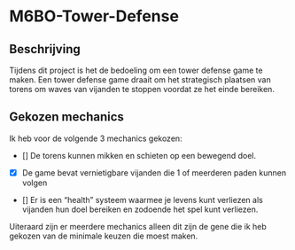 # M6BO-Tower-Defense

## Beschrijving
Tijdens dit project is het de bedoeling om een tower defense game te maken. Een tower defense game draait om het strategisch plaatsen van torens om waves van vijanden te stoppen voordat ze het einde bereiken.

## Gekozen mechanics
Ik heb voor de volgende 3 mechanics gekozen:
- [] De torens kunnen mikken en schieten op een bewegend doel.
- [x] De game bevat vernietigbare vijanden die 1 of meerderen paden kunnen volgen
- [] Er is een “health” systeem waarmee je levens kunt verliezen als vijanden hun doel bereiken en zodoende het spel kunt verliezen.

Uiteraard zijn er meerdere mechanics alleen dit zijn de gene die ik heb gekozen van de minimale keuzen die moest maken.